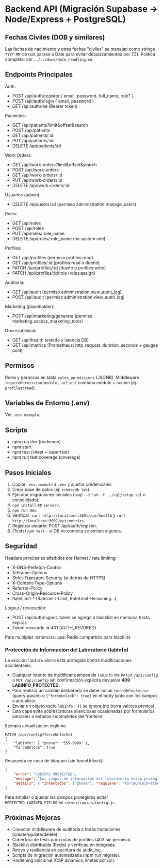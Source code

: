 # Backend API (Migración Supabase -> Node/Express + PostgreSQL)

## Fechas Civiles (DOB y similares)
Las fechas de nacimiento y otras fechas "civiles" se manejan como strings `YYYY-MM-DD` (sin parseo a Date para evitar desplazamientos por TZ). Política completa: ver `../../docs/date_handling.md`.

## Endpoints Principales
Auth:
- POST /api/auth/register { email, password, full_name, role? }
- POST /api/auth/login { email, password }
- GET  /api/auth/me (Bearer token)

Pacientes:
- GET /api/patients?limit&offset&search
- POST /api/patients
- GET /api/patients/:id
- PUT /api/patients/:id
- DELETE /api/patients/:id

Work Orders:
- GET /api/work-orders?limit&offset&search
- POST /api/work-orders
- GET /api/work-orders/:id
- PUT /api/work-orders/:id
- DELETE /api/work-orders/:id

Usuarios (admin):
- DELETE /api/users/:id (permiso administration.manage_users)

Roles:
- GET /api/roles
- POST /api/roles
- PUT /api/roles/:role_name
- DELETE /api/roles/:role_name (no system role)

Perfiles:
- GET /api/profiles (permiso profiles:read)
- GET /api/profiles/:id (profiles:read o dueño)
- PATCH /api/profiles/:id (dueño o profiles:write)
- PATCH /api/profiles/:id/role (roles:assign)

Auditoría:
- GET /api/audit (permiso administration.view_audit_log)
- POST /api/audit (permiso administration.view_audit_log)

Marketing (placeholder):
- POST /api/marketing/generate (permiso marketing.access_marketing_tools)

Observabilidad:
- GET /api/health (estado y latencia DB)
- GET /api/metrics (Prometheus: http_request_duration_seconds + gauges pool)

## Permisos
Roles y permisos en tabla `roles_permissions` (JSONB). Middleware `requirePermission(module, action)` combina módulo + acción (ej. `profiles:read`).

## Variables de Entorno (.env)
Ver `.env.example`.

## Scripts
- npm run dev (nodemon)
- npm start
- npm test (vitest + supertest)
 - npm run test:coverage (coverage)

## Pasos Iniciales
1. Copiar `.env.example` a `.env` y ajustar credenciales.
2. Crear base de datos (ej: `createdb lab`).
3. Ejecutar migraciones iniciales (`psql -d lab -f ../sql/setup.sql` o consolidado).
4. `npm install` en `server/`.
5. `npm run dev`.
6. Verificar: `curl http://localhost:3001/api/health` y `curl http://localhost:3001/api/metrics`.
7. Registrar usuario: POST /api/auth/register.
8. (Tests) `npm test` – si DB no conecta se omiten algunos.

## Seguridad
Headers principales añadidos por Helmet / rate limiting:
- X-DNS-Prefetch-Control
- X-Frame-Options
- Strict-Transport-Security (si detrás de HTTPS)
- X-Content-Type-Options
- Referrer-Policy
- Cross-Origin-Resource-Policy
- RateLimit-* (RateLimit-Limit, RateLimit-Remaining...)

Logout / revocación:
- POST /api/auth/logout: token se agrega a blacklist en memoria hasta expirar.
- Token revocado => 401 (AUTH_REVOKED).

Para múltiples instancias: usar Redis compartido para blacklist.

### Protección de Información del Laboratorio (labInfo)
La sección `labInfo` ahora está protegida contra modificaciones accidentales:

- Cualquier intento de modificar campos de `labInfo` vía `PATCH /api/config` o `PUT /api/config` sin confirmación explícita devuelve **409 LABINFO_PROTECTED**.
- Para realizar un cambio deliberado se debe incluir `forceUnlock=true` (query param) o `{"forceUnlock": true}` en el body junto con los campos a actualizar.
- Enviar un objeto vacío `labInfo: {}` se ignora (no borra valores previos).
- Esta capa evita sobrescrituras silenciosas ocasionadas por formularios parciales o estados incompletos del frontend.

Ejemplo actualización legítima:
```
PATCH /api/config?forceUnlock=1
{
	"labInfo": { "phone": "555-9999" },
	"forceUnlock": true
}
```
Respuesta en caso de bloqueo (sin forceUnlock):
```json
{
	"error": "LABINFO_PROTECTED",
	"message": "Los campos de información del laboratorio están protegidos y no pueden modificarse sin confirmación explícita.",
	"details": { "intentados": ["phone"], "requiere": "forceUnlock=true" }
}
```

Para ampliar o ajustar los campos protegidos editar `PROTECTED_LABINFO_FIELDS` en `server/routes/config.js`.

## Próximas Mejoras
- Conectar middleware de auditoría a todas mutaciones (create/update/delete).
- Cobertura de tests para rutas de profiles (403 sin permiso).
- Blacklist distribuida (Redis) y verificación integrada.
- Retrys y resiliencia en escritura de audit_log.
- Scripts de migración automatizada (npm run migrate).
- Hardening adicional (CSP dinámica, límites por rol).
